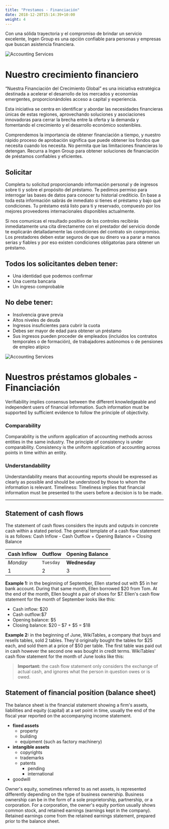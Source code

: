 ```yaml
---
title: "Prestamos - Financiación"
date: 2018-12-28T15:14:39+10:00
weight: 4
---
```


Con una sólida trayectoria y el compromiso de brindar un servicio excelente, Ingen Group es una opción confiable para personas y empresas que buscan asistencia financiera.


![Accounting Services](/victoryjacklimited/images/ayuda-financiera.jpg)

# Nuestro crecimiento financiero

“Nuestra Financiación del Crecimiento Global” es una iniciativa estratégica destinada a acelerar el desarrollo de los mercados y economías emergentes, proporcionándoles acceso a capital y experiencia.

Esta iniciativa se centra en identificar y abordar las necesidades financieras únicas de estas regiones, aprovechando soluciones y asociaciones innovadoras para cerrar la brecha entre la oferta y la demanda y fomentando el crecimiento y el desarrollo económico sostenibles.

Comprendemos la importancia de obtener financiación a tiempo, y nuestro rápido proceso de aprobación significa que puede obtener los fondos que necesita cuando los necesita. No permita que las limitaciones financieras lo detengan. Recurra a Ingen Group para obtener soluciones de financiación de préstamos confiables y eficientes.

## Solicitar

Completa tu solicitud proporcionando información personal y de ingresos sobre ti y sobre el propósito del préstamo. Te pedimos permiso para interrogar las bases de datos para conocer tu historial crediticio. En base a toda esta información sabrás de inmediato si tienes el préstamo y bajo qué condiciones. Tu préstamo está listo para ti y reservado, compuesto por los mejores proveedores internacionales disponibles actualmente.

Si nos comunicas el resultado positivo de los controles recibirás inmediatamente una cita directamente con el prestador del servicio donde te explicarán detalladamente las condiciones del contrato sin compromiso. Los prestadores deben estar seguros de que su dinero va a parar a manos serias y fiables y por eso existen condiciones obligatorias para obtener un préstamo.

## Todos los solicitantes deben tener:

- Una identidad que podemos confirmar
- Una cuenta bancaria
- Un ingreso comprobable

## No debe tener:

- Insolvencia grave previa
- Altos niveles de deuda
- Ingresos insuficientes para cubrir la cuota
- Debes ser mayor de edad para obtener un préstamo
- Sus ingresos pueden proceder de empleados (incluidos los contratos temporales o de formación), de trabajadores autónomos o de pensiones de empleo atípico

![Accounting Services](/victoryjacklimited/images/ayuda-financiera.jpg)

# Nuestros préstamos globales - Financiación

Verifiability implies consensus between the different knowledgeable and independent users of financial information. Such information must be supported by sufficient evidence to follow the principle of objectivity.

### Comparability

Comparability is the uniform application of accounting methods across entities in the same industry. The principle of consistency is under comparability. Consistency is the uniform application of accounting across points in time within an entity.

### Understandability

Understandability means that accounting reports should be expressed as clearly as possible and should be understood by those to whom the information is relevant.
Timeliness: Timeliness implies that financial information must be presented to the users before a decision is to be made.

---

## Statement of cash flows

The statement of cash flows considers the inputs and outputs in concrete cash within a stated period. The general template of a cash flow statement is as follows: Cash Inflow - Cash Outflow + Opening Balance = Closing Balance

| Cash Inflow | Outflow   | Opening Balance |
| ----------- | --------- | --------------- |
| _Monday_    | `Tuesday` | **Wednesday**   |
| 1           | 2         | 3               |

**Example 1:** in the beginning of September, Ellen started out with $5 in her bank account. During that same month, Ellen borrowed $20 from Tom. At the end of the month, Ellen bought a pair of shoes for $7. Ellen's cash flow statement for the month of September looks like this:

- Cash inflow: $20
- Cash outflow:$7
- Opening balance: $5
- Closing balance: $20 – $7 + $5 = $18

**Example 2:** in the beginning of June, WikiTables, a company that buys and resells tables, sold 2 tables. They'd originally bought the tables for $25 each, and sold them at a price of $50 per table. The first table was paid out in cash however the second one was bought in credit terms. WikiTables' cash flow statement for the month of June looks like this:

> **Important:** the cash flow statement only considers the exchange of actual cash, and ignores what the person in question owes or is owed.

## Statement of financial position (balance sheet)

The balance sheet is the financial statement showing a firm's assets, liabilities and equity (capital) at a set point in time, usually the end of the fiscal year reported on the accompanying income statement.

- **fixed assets**
  - property
  - building
  - equipment (such as factory machinery)
- **intangible assets**
  - copyrights
  - trademarks
  - patents
    - pending
    - international
- goodwill

Owner's equity, sometimes referred to as net assets, is represented differently depending on the type of business ownership. Business ownership can be in the form of a sole proprietorship, partnership, or a corporation. For a corporation, the owner's equity portion usually shows common stock, and retained earnings (earnings kept in the company). Retained earnings come from the retained earnings statement, prepared prior to the balance sheet.
